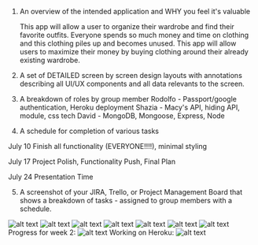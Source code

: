 1. An overview of the intended application and WHY you feel it's valuable

    This app will allow a user to organize their wardrobe and find their favorite outfits. Everyone spends so much money and time on clothing and this clothing piles up and becomes unused. This app will allow users to maximize their money by buying clothing around their already existing wardrobe.

2. A set of DETAILED screen by screen design layouts with annotations describing all UI/UX components and all data relevants to the screen.

3. A breakdown of roles by group member
Rodolfo - Passport/google authentication, Heroku deployment
Shazia - Macy's API, hiding API, module, css tech
David - MongoDB, Mongoose, Express, Node

4. A schedule for completion of various tasks

July 10
Finish all functionality (EVERYONE!!!!), minimal styling

July 17
Project Polish, Functionality Push, Final Plan

July 24
Presentation Time

5. A screenshot of your JIRA, Trello, or Project Management Board that shows a breakdown of tasks - assigned to group members with a schedule.

![alt text](https://raw.githubusercontent.com/rsaez/fashionzen/master/docs/Images/Dashboard.png)
![alt text](https://raw.githubusercontent.com/rsaez/fashionzen/master/docs/Images/Existing%20Module.png)
![alt text](https://raw.githubusercontent.com/rsaez/fashionzen/master/docs/Images/FrontPage.png)
![alt text](https://raw.githubusercontent.com/rsaez/fashionzen/master/docs/Images/Module%20creation.png)
![alt text](https://raw.githubusercontent.com/rsaez/fashionzen/master/docs/Images/Popup.png)
![alt text](https://raw.githubusercontent.com/rsaez/fashionzen/master/docs/Images/Project%20Info%20Written.jpg)
![alt text](https://raw.githubusercontent.com/rsaez/fashionzen/master/docs/Images/TrelloPlan.png)
Progress for week 2:
![alt text](https://raw.githubusercontent.com/rsaez/fashionzen/master/docs/Images/Progress2.PNG)
Working on Heroku:
![alt text](https://raw.githubusercontent.com/rsaez/fashionzen/master/docs/Images/deliverable2working.PNG)

